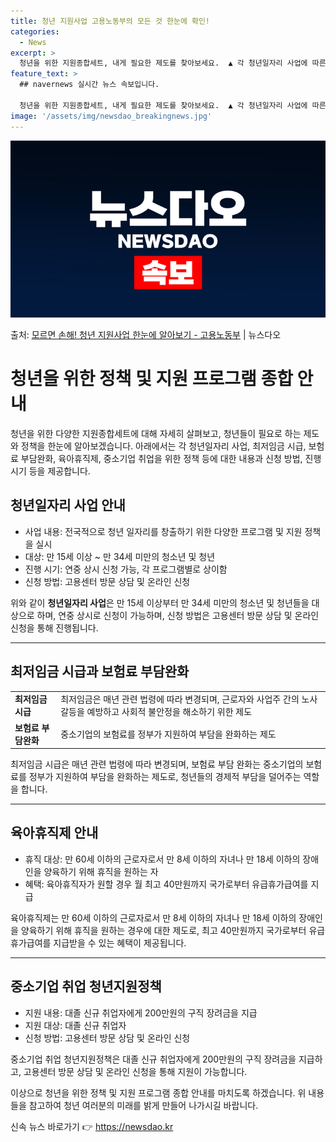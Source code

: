 ```yaml
---
title: 청년 지원사업 고용노동부의 모든 것 한눈에 확인!
categories:
  - News
excerpt: >
  청년을 위한 지원종합세트, 내게 필요한 제도를 찾아보세요.  ▲ 각 청년일자리 사업에 따른 대상 및 내용, …
feature_text: >
  ## navernews 실시간 뉴스 속보입니다.

  청년을 위한 지원종합세트, 내게 필요한 제도를 찾아보세요.  ▲ 각 청년일자리 사업에 따른 대상 및 내용, …
image: '/assets/img/newsdao_breakingnews.jpg'
---
```


![뉴스다오 속보](/assets/img/newsdao_breakingnews.jpg)

<p>출처: <a href="https://newsdao.kr/3783" rel="dofollow">모르면 손해! 청년 지원사업 한눈에 알아보기 - 고용노동부</a> | 뉴스다오</p>

<h1>청년을 위한 정책 및 지원 프로그램 종합 안내</h1>

<p data-ke-size="size16">청년을 위한 다양한 지원종합세트에 대해 자세히 살펴보고, 청년들이 필요로 하는 제도와 정책을 한눈에 알아보겠습니다. 아래에서는 각 청년일자리 사업, 최저임금 시급, 보험료 부담완화, 육아휴직제, 중소기업 취업을 위한 정책 등에 대한 내용과 신청 방법, 진행 시기 등을 제공합니다.</p>

<h2 data-ke-size="size26">청년일자리 사업 안내</h2>

<ul>
    <li>사업 내용: 전국적으로 청년 일자리를 창출하기 위한 다양한 프로그램 및 지원 정책을 실시</li>
    <li>대상: 만 15세 이상 ~ 만 34세 미만의 청소년 및 청년</li>
    <li>진행 시기: 연중 상시 신청 가능, 각 프로그램별로 상이함</li>
    <li>신청 방법: 고용센터 방문 상담 및 온라인 신청</li>
</ul>

<p data-ke-size="size16">위와 같이 <b>청년일자리 사업</b>은 만 15세 이상부터 만 34세 미만의 청소년 및 청년들을 대상으로 하며, 연중 상시로 신청이 가능하며, 신청 방법은 고용센터 방문 상담 및 온라인 신청을 통해 진행됩니다.</p>

<hr>

<h2 data-ke-size="size26">최저임금 시급과 보험료 부담완화</h2>

<table>
    <tr>
        <td><b>최저임금 시급</b></td>
        <td>최저임금은 매년 관련 법령에 따라 변경되며, 근로자와 사업주 간의 노사갈등을 예방하고 사회적 불안정을 해소하기 위한 제도</td>
    </tr>
    <tr>
        <td><b>보험료 부담완화</b></td>
        <td>중소기업의 보험료를 정부가 지원하여 부담을 완화하는 제도</td>
    </tr>
</table>

<p data-ke-size="size16">최저임금 시급은 매년 관련 법령에 따라 변경되며, 보험료 부담 완화는 중소기업의 보험료를 정부가 지원하여 부담을 완화하는 제도로, 청년들의 경제적 부담을 덜어주는 역할을 합니다.</p>

<hr>

<h2 data-ke-size="size26">육아휴직제 안내</h2>

<ul>
    <li>휴직 대상: 만 60세 이하의 근로자로서 만 8세 이하의 자녀나 만 18세 이하의 장애인을 양육하기 위해 휴직을 원하는 자</li>
    <li>혜택: 육아휴직자가 원할 경우 월 최고 40만원까지 국가로부터 유급휴가급여를 지급</li>
</ul>

<p data-ke-size="size16">육아휴직제는 만 60세 이하의 근로자로서 만 8세 이하의 자녀나 만 18세 이하의 장애인을 양육하기 위해 휴직을 원하는 경우에 대한 제도로, 최고 40만원까지 국가로부터 유급휴가급여를 지급받을 수 있는 혜택이 제공됩니다.</p>

<hr>

<h2 data-ke-size="size26">중소기업 취업 청년지원정책</h2>

<ul>
    <li>지원 내용: 대졸 신규 취업자에게 200만원의 구직 장려금을 지급</li>
    <li>지원 대상: 대졸 신규 취업자</li>
    <li>신청 방법: 고용센터 방문 상담 및 온라인 신청</li>
</ul>

<p data-ke-size="size16">중소기업 취업 청년지원정책은 대졸 신규 취업자에게 200만원의 구직 장려금을 지급하고, 고용센터 방문 상담 및 온라인 신청을 통해 지원이 가능합니다.</p>

이상으로 청년을 위한 정책 및 지원 프로그램 종합 안내를 마치도록 하겠습니다. 위 내용들을 참고하여 청년 여러분의 미래를 밝게 만들어 나가시길 바랍니다. 

신속 뉴스 바로가기 👉 <a href="https://newsdao.kr" rel="dofollow">https://newsdao.kr</a>


